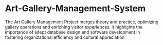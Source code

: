 # Art-Gallery-Management-System
The Art Gallery Management Project merges theory and practice, optimizing gallery operations and enriching visitor experiences. It highlights the importance of adept database design and software development in fostering organizational efficiency and cultural appreciation.

